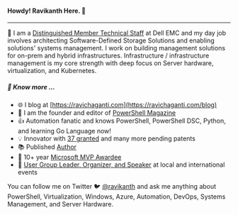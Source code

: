#### Howdy! Ravikanth Here. :pray:
-----
:office: I am a [Distinguished Member Technical Staff](https://www.linkedin.com/in/rchaganti/) at Dell EMC and my day job involves architecting Software-Defined Storage Solutions and enabling solutions' systems management. I work on building management solutions for on-prem and hybrid infrastructures. Infrastructure / infrastructure management is my core strength with deep focus on Server hardware, virtualization, and Kubernetes.

##### :newspaper: Know more ...
* :globe_with_meridians: I blog at [https://ravichaganti.com](https://ravichaganti.com/blog)
* :blue_book: I am the founder and editor of [PowerShell Magazine](https://powershellmagazine.com)
* :thumbsup: Automation fanatic and knows PowerShell, PowerShell DSC, Python, and learning Go Language now!
* :bulb:  Innovator with [37 granted](https://patents.justia.com/search?q=Ravikanth+Chaganti) and many more pending patents
* :books: Published [Author](https://www.amazon.com/Ravikanth-Chaganti/e/B00IODG4L4/ref=dp_byline_cont_pop_ebooks_1)
* :tada:  10+ year [Microsoft MVP Awardee](https://mvp.microsoft.com/en-us/PublicProfile/4029023?fullName=Ravikanth%20C)
* :microphone: [User Group Leader, Organizer, and Speaker](https://ravichaganti.com/categories/presentations/) at local and international events

You can follow me on Twitter :bird:  [@ravikanth](https://twitter.com/ravikanth) and ask me anything about PowerShell, Virtualization, Windows, Azure, Automation, DevOps, Systems Management, and Server Hardware.
